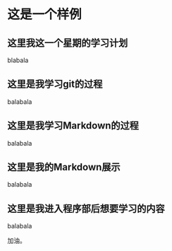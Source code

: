 # 这是一个样例   
## 这里我这一个星期的学习计划  
blabala  
## 这里是我学习git的过程   
balabala  
## 这里是我学习Markdown的过程   
balabala    
## 这里是我的Markdown展示  
balabala  
## 这里是我进入程序部后想要学习的内容  
balabala  

加油。